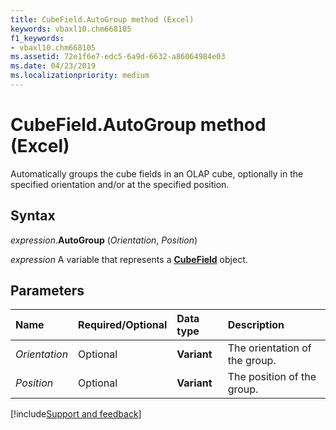 ```yaml
---
title: CubeField.AutoGroup method (Excel)
keywords: vbaxl10.chm668105
f1_keywords:
- vbaxl10.chm668105
ms.assetid: 72e1f6e7-edc5-6a9d-6632-a86064984e03
ms.date: 04/23/2019
ms.localizationpriority: medium
---
```



# CubeField.AutoGroup method (Excel)

Automatically groups the cube fields in an OLAP cube, optionally in the specified orientation and/or at the specified position.


## Syntax

_expression_.**AutoGroup** (_Orientation_, _Position_)

_expression_ A variable that represents a **[CubeField](Excel.CubeField.md)** object.


## Parameters

|Name|Required/Optional|Data type|Description|
|:-----|:-----|:-----|:-----|
| _Orientation_|Optional|**Variant**|The orientation of the group.|
| _Position_|Optional|**Variant**|The position of the group. |



[!include[Support and feedback](~/includes/feedback-boilerplate.md)]